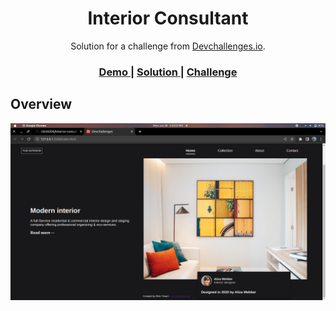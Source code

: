 <!-- Please update value in the {}  -->

<h1 align="center">Interior Consultant</h1>

<div align="center">
   Solution for a challenge from  <a href="http://devchallenges.io" target="_blank">Devchallenges.io</a>.
</div>

<div align="center">
  <h3>
    <a href="https://interior-consultant-3ff25.web.app/">
      Demo
    </a>
    <span> | </span>
    <a href="https://devchallenges.io/solutions/7SHhXySBKTKvA7Pmjs9S">
      Solution
    </a>
    <span> | </span>
    <a href="https://devchallenges.io/challenges/Jymh2b2FyebRTUljkNcb">
      Challenge
    </a>
  </h3>
</div>

<!-- TABLE OF CONTENTS -->

<!-- OVERVIEW -->

## Overview

![screenshot](https://raw.githubusercontent.com/ritin0204/Interior-consultant-static-page/master/interiorScreenShot.png)
